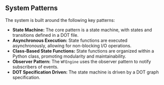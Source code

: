 ## System Patterns

The system is built around the following key patterns:

*   **State Machine:** The core pattern is a state machine, with states and transitions defined in a DOT file.
*   **Asynchronous Execution:** State functions are executed asynchronously, allowing for non-blocking I/O operations.
*   **Class-Based State Functions:** State functions are organized within a Python class, promoting modularity and maintainability.
*   **Observer Pattern:** The `WFEngine` uses the observer pattern to notify subscribers of events.
*   **DOT Specification Driven:** The state machine is driven by a DOT graph specification.
